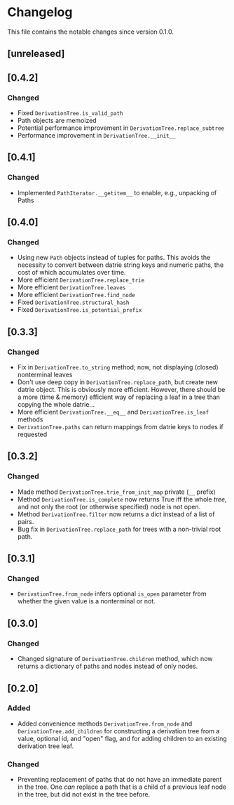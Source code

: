 # Changelog

This file contains the notable changes since version 0.1.0.

## [unreleased]

## [0.4.2]

### Changed

- Fixed `DerivationTree.is_valid_path`
- Path objects are memoized
- Potential performance improvement in `DerivationTree.replace_subtree`
- Performance improvement in `DerivationTree.__init__`

## [0.4.1]

### Changed

- Implemented `PathIterator.__getitem__` to enable, e.g., unpacking of Paths

## [0.4.0]

### Changed

- Using new `Path` objects instead of tuples for paths. This avoids the necessity to
  convert between datrie string keys and numeric paths, the cost of which accumulates
  over time.
- More efficient `DerivationTree.replace_trie`
- More efficient `DerivationTree.leaves`
- More efficient `DerivationTree.find_node`
- Fixed `DerivationTree.structural_hash`
- Fixed `DerivationTree.is_potential_prefix`

## [0.3.3]

### Changed

- Fix in `DerivationTree.to_string` method; now, not displaying (closed) nonterminal
  leaves
- Don't use deep copy in `DerivationTree.replace_path`, but create new datrie object.
  This is obviously more efficient. However, there should be a more (time & memory)
  efficient way of replacing a leaf in a tree than copying the whole datrie...
- More efficient `DerivationTree.__eq__` and `DerivationTree.is_leaf` methods
- `DerivationTree.paths` can return mappings from datrie keys to nodes if requested 

## [0.3.2]

### Changed

- Made method `DerivationTree.trie_from_init_map` private (`__` prefix)
- Method `DerivationTree.is_complete` now returns True iff the whole *tree*, and not
  only the root (or otherwise specified) node is not open.
- Method `DerivationTree.filter` now returns a dict instead of a list of pairs.
- Bug fix in `DerivationTree.replace_path` for trees with a non-trivial root path.

## [0.3.1]

### Changed

- `DerivationTree.from_node` infers optional `is_open` parameter from whether the given
  value is a nonterminal or not.
 
## [0.3.0]

### Changed

- Changed signature of `DerivationTree.children` method, which now returns a dictionary
  of paths and nodes instead of only nodes.

## [0.2.0]

### Added

- Added convenience methods `DerivationTree.from_node` and `DerivationTree.add_children`
  for constructing a derivation tree from a value, optional id, and "open" flag, and
  for adding children to an existing derivation tree leaf.

### Changed

- Preventing replacement of paths that do not have an immediate parent in the tree.
  One *can* replace a path that is a child of a previous leaf node in the tree, but
  did not exist in the tree before.
